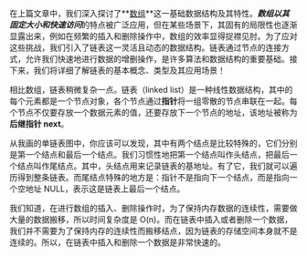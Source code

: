 在上篇文章中，我们深入探讨了**[数组](https://mp.weixin.qq.com/s/c-yE-d9Tl_Sg3kd7Cpg3xg)**这一基础数据结构及其特性。***数组以其固定大小和快速访问***的特点被广泛应用，但在某些场景下，其固有的局限性也逐渐显露出来，例如在频繁的插入和删除操作中，数组的效率显得捉襟见肘。为了应对这些挑战，我们引入了链表这一灵活且动态的数据结构。链表通过节点的连接方式，允许我们快速地进行数据的增删操作，是许多算法和数据结构的重要基础。接下来，我们将详细了解链表的基本概念、类型及其应用场景！

相比数组，链表稍微复杂一点。链表（linked list）是一种线性数据结构，其中的每个元素都是一个节点对象，各个节点通过**指针**将一组零散的节点串联在一起。每个节点不仅要存放一个数据元素的值，还要存放下一个节点的地址，该地址被称为**后继指针 next**。

从我画的单链表图中，你应该可以发现，其中有两个结点是比较特殊的，它们分别是第一个结点和最后一个结点。我们习惯性地把第一个结点叫作头结点，把最后一个结点叫作尾结点。其中，头结点用来记录链表的基地址。有了它，我们就可以遍历得到整条链表。而尾结点特殊的地方是：指针不是指向下一个结点，而是指向一个空地址 NULL，表示这是链表上最后一个结点。

我们知道，在进行数组的插入、删除操作时，为了保持内存数据的连续性，需要做大量的数据搬移，所以时间复杂度是 O(n)。而在链表中插入或者删除一个数据，我们并不需要为了保持内存的连续性而搬移结点，因为链表的存储空间本身就不是连续的。所以，在链表中插入和删除一个数据是非常快速的。